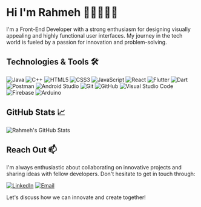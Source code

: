 # Hi I'm Rahmeh 👋🏻👩🏻‍💻

I'm a Front-End Developer with a strong enthusiasm for designing visually appealing and highly functional user interfaces. My journey in the tech world is fueled by a passion for innovation and problem-solving.

## Technologies & Tools 🛠️

![Java](https://img.shields.io/badge/Java-007396?style=flat&logo=java&logoColor=white)
![C++](https://img.shields.io/badge/C%2B%2B-00599C?style=flat&logo=c%2B%2B&logoColor=white)
![HTML5](https://img.shields.io/badge/HTML5-E34F26?style=flat&logo=html5&logoColor=white)
![CSS3](https://img.shields.io/badge/CSS3-1572B6?style=flat&logo=css3&logoColor=white)
![JavaScript](https://img.shields.io/badge/JavaScript-F7DF1E?style=flat&logo=javascript&logoColor=black)
![React](https://img.shields.io/badge/React-61DAFB?style=flat&logo=react&logoColor=black)
![Flutter](https://img.shields.io/badge/Flutter-02569B?style=flat&logo=flutter&logoColor=white)
![Dart](https://img.shields.io/badge/Dart-0175C2?style=flat&logo=dart&logoColor=white)
![Postman](https://img.shields.io/badge/Postman-FF6C37?style=flat&logo=postman&logoColor=white)
![Android Studio](https://img.shields.io/badge/Android%20Studio-3DDC84?style=flat&logo=android-studio&logoColor=white)
![Git](https://img.shields.io/badge/Git-F05032?style=flat&logo=git&logoColor=white)
![GitHub](https://img.shields.io/badge/GitHub-181717?style=flat&logo=github&logoColor=white)
![Visual Studio Code](https://img.shields.io/badge/Visual%20Studio%20Code-007ACC?style=flat&logo=visual-studio-code&logoColor=white)
![Firebase](https://img.shields.io/badge/Firebase-FFCA28?style=flat&logo=firebase&logoColor=black)
![Arduino](https://img.shields.io/badge/Arduino-00979D?style=flat&logo=arduino&logoColor=white)

## GitHub Stats 📈
![Rahmeh's GitHub Stats](https://github-readme-stats.vercel.app/api?username=rahmehdaraghmeh&show_icons=true&hide_title=true&hide=prs&count_private=true&hide_border=true&theme=radical)

## Reach Out 📫
I'm always enthusiastic about collaborating on innovative projects and sharing ideas with fellow developers. Don't hesitate to get in touch through:

[![LinkedIn](https://upload.wikimedia.org/wikipedia/commons/c/c9/LinkedIn_logo_initials.png)](https://www.linkedin.com/in/rahmeh-daraghmeh-43377b222/)
[![Email](https://upload.wikimedia.org/wikipedia/commons/1/1e/Gmail_Icon.png)](mailto:rahma.daraghmah21@example.com)

Let's discuss how we can innovate and create together!
